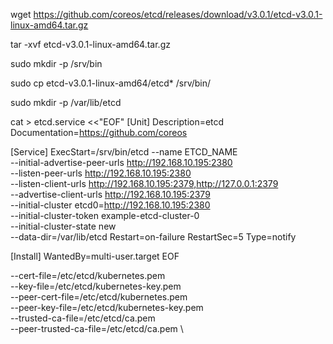 
wget https://github.com/coreos/etcd/releases/download/v3.0.1/etcd-v3.0.1-linux-amd64.tar.gz

tar -xvf etcd-v3.0.1-linux-amd64.tar.gz

sudo mkdir -p /srv/bin

sudo cp etcd-v3.0.1-linux-amd64/etcd* /srv/bin/

sudo mkdir -p /var/lib/etcd

cat > etcd.service <<"EOF"
[Unit]
Description=etcd
Documentation=https://github.com/coreos

[Service]
ExecStart=/srv/bin/etcd --name ETCD_NAME \
  --initial-advertise-peer-urls http://192.168.10.195:2380 \
  --listen-peer-urls http://192.168.10.195:2380 \
  --listen-client-urls http://192.168.10.195:2379,http://127.0.0.1:2379 \
  --advertise-client-urls http://192.168.10.195:2379 \
  --initial-cluster etcd0=http://192.168.10.195:2380 \
  --initial-cluster-token example-etcd-cluster-0 \
  --initial-cluster-state new \
  --data-dir=/var/lib/etcd
Restart=on-failure
RestartSec=5
Type=notify

[Install]
WantedBy=multi-user.target
EOF


--cert-file=/etc/etcd/kubernetes.pem \
--key-file=/etc/etcd/kubernetes-key.pem \
--peer-cert-file=/etc/etcd/kubernetes.pem \
--peer-key-file=/etc/etcd/kubernetes-key.pem \
--trusted-ca-file=/etc/etcd/ca.pem \
--peer-trusted-ca-file=/etc/etcd/ca.pem \

